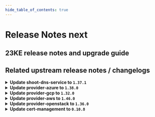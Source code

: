 ```yaml
---
hide_table_of_contents: true
---
```


# Release Notes next

## 23KE release notes and upgrade guide

## Related upstream release notes / changelogs


<details>
<summary><b>Update shoot-dns-service to <code>1.37.1</code></b></summary>

# [gardener/gardener-extension-shoot-dns-service]

## 🐛 Bug Fixes

- `[USER]` Fail if reading secret for external provider fails. (#231) by `Martin Weindel <martin.weindel@sap.com>` [$890c829ba1058e748ef1f05ec7bfe3bbf644f6a7]

</details>

<details>
<summary><b>Update provider-azure to <code>1.38.0</code></b></summary>

# [gardener/gardener-extension-provider-azure]

## ⚠️ Breaking Changes

- `[OPERATOR]` The `security.gardener.cloud/pod-security-enforce` annotation in the ControllerRegistration is set to `baseline`. With this, the pods running in the extension namespace should comply with `baseline` pod-security standard. by @shafeeqes [#713]
- `[OPERATOR]` `provider-azure` no longer supports Shoots or Seeds with Кubernetes version < 1.22. by @shafeeqes [#708]
## ✨ New Features

- `[DEVELOPER]` This extension is now compatible with the `MachineControllerManagerDeployment` feature gate of `gardenlet`. by @rfranzke [#705]
- `[OPERATOR]` The `gardener-extension-admission-azure` chart allows to optionally configure a projected volume based kubeconfig. by @timuthy [#721]
## 🏃 Others

- `[OPERATOR]` Remove limits from critical control plane components. by @kon-angelo [#715]
- `[OPERATOR]` always search latest os version to build up the Bastion instance by @tedteng [#668]
- `[USER]` The node-controller-manager is now set to keep setting deprecated node labels for k8s clusters of version `>=1.26.0, <1.28.0` to ensure pods using persistent volumes with node affinities are scheduled in the cluster. by @vpnachev [#716]
# [gardener/terraformer]

## 🏃 Others

- `[OPERATOR]` Alpine has been updated to v1.18.2 by @kon-angelo [gardener/terraformer#138]
- `[OPERATOR]` Golang has been updated to v1.20.5 by @kon-angelo [gardener/terraformer#138]

</details>

<details>
<summary><b>Update provider-gcp to <code>1.32.0</code></b></summary>

# [gardener/gardener-extension-provider-gcp]

## ⚠️ Breaking Changes

- `[OPERATOR]` `provider-gcp` no longer supports Shoots or Seeds with Кubernetes version < 1.22. by @shafeeqes [#628]
- `[OPERATOR]` The `security.gardener.cloud/pod-security-enforce` annotation in the ControllerRegistration is set to `baseline`. With this, the pods running in the extension namespace should comply with `baseline` pod-security standard. by @shafeeqes [#632]
## ✨ New Features

- `[DEVELOPER]` This extension is now compatible with the `MachineControllerManagerDeployment` feature gate of `gardenlet`. by @rfranzke [#624]
- `[OPERATOR]` The `gardener-extension-admission-gcp` chart allows to optionally configure a projected volume based kubeconfig. by @timuthy [#638]
## 🏃 Others

- `[OPERATOR]` `cloud-controller-manager`'s route controller is no longer activated for clusters with overlay network by @ScheererJ [#631]
- `[OPERATOR]` Remove limits from critical control plane components. by @kon-angelo [#634]
- `[OPERATOR]` The following image is updated:  
  - registry.k8s.io/cloud-provider-gcp/gcp-compute-persistent-disk-csi-driver: v1.9.5 -> v1.9.7 by @ialidzhikov [#636]
# [gardener/terraformer]

## 🏃 Others

- `[OPERATOR]` Golang has been updated to v1.20.5 by @kon-angelo [gardener/terraformer#138]
- `[OPERATOR]` Alpine has been updated to v1.18.2 by @kon-angelo [gardener/terraformer#138]

</details>

<details>
<summary><b>Update provider-aws to <code>1.46.0</code></b></summary>

# [gardener/gardener-extension-provider-aws]

## ⚠️ Breaking Changes

- `[OPERATOR]` `provider-aws` no longer supports Shoots or Seeds with Кubernetes version < 1.22. by @shafeeqes [#771]
- `[USER]` If the AWS Load Balancer Controller is deployed, the user used by the cloudprovider needs additional permissions. See last section in this example AWS IAM policy document [here](https://github.com/gardener/gardener-extension-provider-aws/blob/master/docs/usage-as-end-user.md#permissions) for more details. by @MartinWeindel [#717]
## ✨ New Features

- `[OPERATOR]` The `gardener-extension-admission-aws` chart allows to optionally configure a projected volume based kubeconfig. by @timuthy [#791]
- `[DEVELOPER]` This extension is now compatible with the `MachineControllerManagerDeployment` feature gate of `gardenlet`. by @rfranzke [#774]
- `[USER]` The AWS Load Balancer Controller is deployed into the control plane if enabled with `spec.provider.controlPlaneConfig.loadBalancerController.enabled=true` in the shoot manifest. by @MartinWeindel [#717]
## 🏃 Others

- `[OPERATOR]` Infrastructure dualstack support can be enabled via `spec.provider.infrastructureConfig.dualStack.enabled: true` in the shoot.yaml. by @DockToFuture [#778]
- `[OPERATOR]` add a sustainable way to get available image AMIs for the test by @tedteng [#715]
- `[OPERATOR]` Remove limits from system critical components by @kon-angelo [#787]
# [gardener/terraformer]

## 🏃 Others

- `[OPERATOR]` Golang has been updated to v1.20.5 by @kon-angelo [gardener/terraformer#138]
- `[OPERATOR]` Alpine has been updated to v1.18.2 by @kon-angelo [gardener/terraformer#138]

</details>

<details>
<summary><b>Update provider-openstack to <code>1.36.0</code></b></summary>

# [gardener/machine-controller-manager]

## 🐛 Bug Fixes

- `[OPERATOR]` Included `UnavailableReplicas` in determining if a machine deployment status update is needed by @ialidzhikov [gardener/machine-controller-manager#834]
# [gardener/gardener-extension-provider-openstack]

## ⚠️ Breaking Changes

- `[OPERATOR]` `provider-openstack` no longer supports Seeds or Shoots with Кubernetes version < 1.22. by @shafeeqes [#648]
- `[OPERATOR]` The `security.gardener.cloud/pod-security-enforce` annotation in the ControllerRegistration is set to `baseline`. With this, the pods running in the extension namespace should comply with `baseline` pod-security standard. by @shafeeqes [#653]
## ✨ New Features

- `[OPERATOR]` Flow-based infrastructure reconciliation without Terraformer by @MartinWeindel [#528]
- `[OPERATOR]` The `gardener-extension-admission-openstack` chart allows to optionally configure a projected volume based kubeconfig. by @timuthy [#660]
- `[DEVELOPER]` This extension is now compatible with the `MachineControllerManagerDeployment` feature gate of `gardenlet`. by @rfranzke [#645]
## 🐛 Bug Fixes

- `[OPERATOR]` Fix rendering of CSI manila storageclass if creating infrastructure fails. by @MartinWeindel [#652]
## 🏃 Others

- `[OPERATOR]` Provider-extension will attempt to delete all kubernetes loadbalancers that were not cleaned up by the CCM on infrastructure deletion. by @kon-angelo [#656]
- `[OPERATOR]` machineDeployment will have the label `topology.cinder.csi.openstack.org/zone` when created. by @elankath [#659]
- `[OPERATOR]` Remove limits from critical control plane components. by @kon-angelo [#657]
- `[DEVELOPER]` All code related to the removed `APIServerSNI` feature gate of `gardenlet` has been removed from this extension. by @rfranzke [#644]
# [gardener/terraformer]

## 🏃 Others

- `[OPERATOR]` Golang has been updated to v1.20.5 by @kon-angelo [gardener/terraformer#138]
- `[OPERATOR]` Alpine has been updated to v1.18.2 by @kon-angelo [gardener/terraformer#138]

</details>

<details>
<summary><b>Update cert-management to <code>0.10.8</code></b></summary>

# [gardener/cert-management]

## ⚠️ Breaking Changes

- `[OPERATOR]` Support of CRDs of version `apiextensions.k8s.io/v1beta1` is dropped. by @acumino [#133]
## 🏃 Others

- `[OPERATOR]` Bump golang from `1.20.6` to `1.20.7` by @MartinWeindel [#134]

</details>
